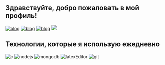 ## Здравствуйте, добро пожаловать в мой профиль!
[![blog](https://img.shields.io/badge/Reddit-FF4500?style=flat&logo=reddit&logoColor=white)](https://www.reddit.com/u/RealPlayerBr/s/GVIzUV0EGC)
[![blog](https://img.shields.io/badge/Pinterest-BD081C?style=flat&logo=pinterest&logoColor=white)](https://br.pinterest.com/RealPlayerBr/)
[![blog](https://img.shields.io/badge/Discord-5865F2?style=flat&logo=discord&logoColor=white)](https://discord.gg/umsjWD8XhS)
![](https://github-readme-stats.vercel.app/api/top-langs/?username=realplayerbr&theme=blue-green)

  ## Технологии, которые я использую ежедневно

  <div>
  <img align="center" alt="c" src="https://img.shields.io/badge/C-00599C?style=for-the-badge&logo=c&logoColor=white">
  <img align="center" alt="nodejs" src="https://img.shields.io/badge/Node.js-43853D?style=for-the-badge&logo=node.js&logoColor=white" />
  <img align="center" alt="mongodb" src="https://img.shields.io/badge/MongoDB-4EA94B?style=for-the-badge&logo=mongodb&logoColor=white" />
  <img align="center" alt="latexEditor" src="https://img.shields.io/badge/Overleaf-47A141?style=for-the-badge&logo=Overleaf&logoColor=white" />
  <img align="center" alt="git" src="https://img.shields.io/badge/GIT-E44C30?style=for-the-badge&logo=git&logoColor=white" />
</div><br/>
